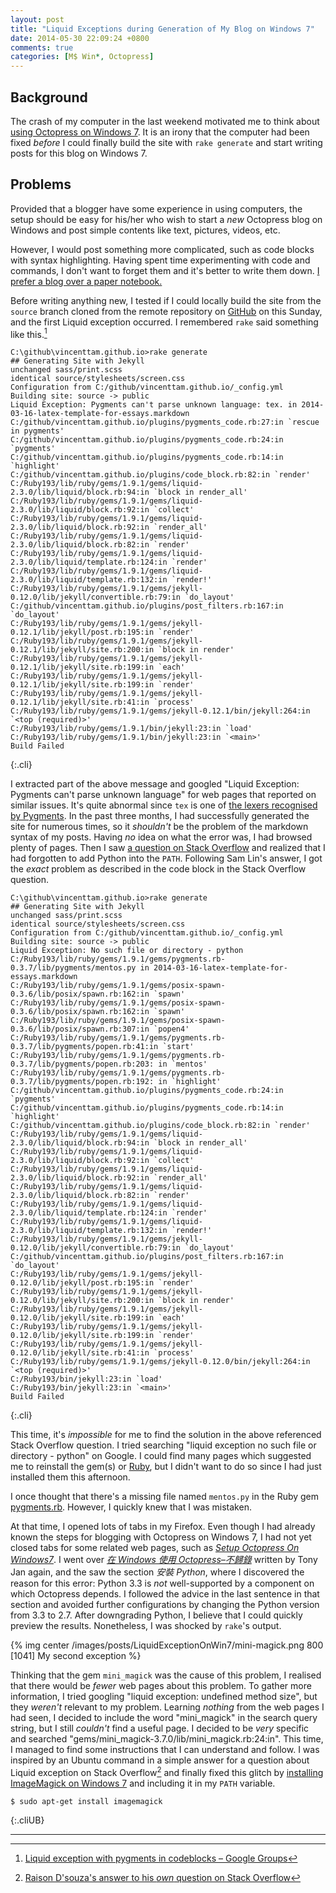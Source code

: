 ```yaml
---
layout: post
title: "Liquid Exceptions during Generation of My Blog on Windows 7"
date: 2014-05-30 22:09:24 +0800
comments: true
categories: [M$ Win*, Octopress]
---
```


Background
---

The crash of my computer in the last weekend motivated me to think
about [using Octopress on Windows 7][octopress_win7].  It is an irony
that the computer had been fixed *before* I could finally build the
site with `rake generate` and start writing posts for this blog on
Windows 7.

Problems
---

Provided that a blogger have some experience in using computers, the
setup should be easy for his/her who wish to start a *new* Octopress
blog on Windows and post simple contents like text, pictures, videos,
etc.

However, I would post something more complicated, such as code blocks
with syntax highlighting.  Having spent time experimenting with code
and commands, I don't want to forget them and it's better to write
them down.  [I prefer a blog over a paper notebook.][prefer_blog]

Before writing anything new, I tested if I could locally build the
site from the `source` branch cloned from the remote repository on
[GitHub][github] on this Sunday, and the first Liquid exception
occurred.  I remembered `rake` said something like this.[^1]

    C:\github\vincenttam.github.io>rake generate
    ## Generating Site with Jekyll
    unchanged sass/print.scss
    identical source/stylesheets/screen.css 
    Configuration from C:/github/vincenttam.github.io/_config.yml
    Building site: source -> public
    Liquid Exception: Pygments can't parse unknown language: tex. in 2014-03-16-latex-template-for-essays.markdown
    C:/github/vincenttam.github.io/plugins/pygments_code.rb:27:in `rescue in pygments'
    C:/github/vincenttam.github.io/plugins/pygments_code.rb:24:in `pygments'
    C:/github/vincenttam.github.io/plugins/pygments_code.rb:14:in `highlight'
    C:/github/vincenttam.github.io/plugins/code_block.rb:82:in `render'
    C:/Ruby193/lib/ruby/gems/1.9.1/gems/liquid-2.3.0/lib/liquid/block.rb:94:in `block in render_all'
    C:/Ruby193/lib/ruby/gems/1.9.1/gems/liquid-2.3.0/lib/liquid/block.rb:92:in `collect'
    C:/Ruby193/lib/ruby/gems/1.9.1/gems/liquid-2.3.0/lib/liquid/block.rb:92:in `render_all'
    C:/Ruby193/lib/ruby/gems/1.9.1/gems/liquid-2.3.0/lib/liquid/block.rb:82:in `render'
    C:/Ruby193/lib/ruby/gems/1.9.1/gems/liquid-2.3.0/lib/liquid/template.rb:124:in `render'
    C:/Ruby193/lib/ruby/gems/1.9.1/gems/liquid-2.3.0/lib/liquid/template.rb:132:in `render!'
    C:/Ruby193/lib/ruby/gems/1.9.1/gems/jekyll-0.12.0/lib/jekyll/convertible.rb:79:in `do_layout'
    C:/github/vincenttam.github.io/plugins/post_filters.rb:167:in `do_layout'
    C:/Ruby193/lib/ruby/gems/1.9.1/gems/jekyll-0.12.1/lib/jekyll/post.rb:195:in `render'
    C:/Ruby193/lib/ruby/gems/1.9.1/gems/jekyll-0.12.1/lib/jekyll/site.rb:200:in `block in render'
    C:/Ruby193/lib/ruby/gems/1.9.1/gems/jekyll-0.12.1/lib/jekyll/site.rb:199:in `each'
    C:/Ruby193/lib/ruby/gems/1.9.1/gems/jekyll-0.12.1/lib/jekyll/site.rb:199:in `render'
    C:/Ruby193/lib/ruby/gems/1.9.1/gems/jekyll-0.12.1/lib/jekyll/site.rb:41:in `process'
    C:/Ruby193/lib/ruby/gems/1.9.1/gems/jekyll-0.12.1/bin/jekyll:264:in `<top (required)>'
    C:/Ruby193/lib/ruby/gems/1.9.1/bin/jekyll:23:in `load'
    C:/Ruby193/lib/ruby/gems/1.9.1/bin/jekyll:23:in `<main>'
    Build Failed
{:.cli}

<!-- more -->

I extracted part of the above message and googled "Liquid Exception:
Pygments can't parse unknown language" for web pages that reported on
similar issues.  It's quite abnormal since `tex` is one of
[the lexers recognised by Pygments][lexer].  In the past three months,
I had successfully generated the site for numerous times, so it
*shouldn't* be the problem of the markdown syntax of my posts.  Having
*no* idea on what the error was, I had browsed plenty of pages. Then I
saw [a question on Stack Overflow][stackoverflow14200637] and realized
that I had forgotten to add Python into the `PATH`.  Following Sam
Lin's answer, I got the *exact* problem as described in the code block
in the Stack Overflow question.

    C:\github\vincenttam.github.io>rake generate
    ## Generating Site with Jekyll
    unchanged sass/print.scss
    identical source/stylesheets/screen.css 
    Configuration from C:/github/vincenttam.github.io/_config.yml
    Building site: source -> public
    Liquid Exception: No such file or directory - python
    C:/Ruby193/lib/ruby/gems/1.9.1/gems/pygments.rb-0.3.7/lib/pygments/mentos.py in 2014-03-16-latex-template-for-essays.markdown
    C:/Ruby193/lib/ruby/gems/1.9.1/gems/posix-spawn-0.3.6/lib/posix/spawn.rb:162:in `spawn'
    C:/Ruby193/lib/ruby/gems/1.9.1/gems/posix-spawn-0.3.6/lib/posix/spawn.rb:162:in `spawn'
    C:/Ruby193/lib/ruby/gems/1.9.1/gems/posix-spawn-0.3.6/lib/posix/spawn.rb:307:in `popen4'
    C:/Ruby193/lib/ruby/gems/1.9.1/gems/pygments.rb-0.3.7/lib/pygments/popen.rb:41:in `start'
    C:/Ruby193/lib/ruby/gems/1.9.1/gems/pygments.rb-0.3.7/lib/pygments/popen.rb:203: in `mentos'
    C:/Ruby193/lib/ruby/gems/1.9.1/gems/pygments.rb-0.3.7/lib/pygments/popen.rb:192: in `highlight'
    C:/github/vincenttam.github.io/plugins/pygments_code.rb:24:in `pygments'
    C:/github/vincenttam.github.io/plugins/pygments_code.rb:14:in `highlight'
    C:/github/vincenttam.github.io/plugins/code_block.rb:82:in `render'
    C:/Ruby193/lib/ruby/gems/1.9.1/gems/liquid-2.3.0/lib/liquid/block.rb:94:in `block in render_all'
    C:/Ruby193/lib/ruby/gems/1.9.1/gems/liquid-2.3.0/lib/liquid/block.rb:92:in `collect'
    C:/Ruby193/lib/ruby/gems/1.9.1/gems/liquid-2.3.0/lib/liquid/block.rb:92:in `render_all'
    C:/Ruby193/lib/ruby/gems/1.9.1/gems/liquid-2.3.0/lib/liquid/block.rb:82:in `render'
    C:/Ruby193/lib/ruby/gems/1.9.1/gems/liquid-2.3.0/lib/liquid/template.rb:124:in `render'
    C:/Ruby193/lib/ruby/gems/1.9.1/gems/liquid-2.3.0/lib/liquid/template.rb:132:in `render!'
    C:/Ruby193/lib/ruby/gems/1.9.1/gems/jekyll-0.12.0/lib/jekyll/convertible.rb:79:in `do_layout'
    C:/github/vincenttam.github.io/plugins/post_filters.rb:167:in `do_layout'
    C:/Ruby193/lib/ruby/gems/1.9.1/gems/jekyll-0.12.0/lib/jekyll/post.rb:195:in `render'
    C:/Ruby193/lib/ruby/gems/1.9.1/gems/jekyll-0.12.0/lib/jekyll/site.rb:200:in `block in render'
    C:/Ruby193/lib/ruby/gems/1.9.1/gems/jekyll-0.12.0/lib/jekyll/site.rb:199:in `each'
    C:/Ruby193/lib/ruby/gems/1.9.1/gems/jekyll-0.12.0/lib/jekyll/site.rb:199:in `render'
    C:/Ruby193/lib/ruby/gems/1.9.1/gems/jekyll-0.12.0/lib/jekyll/site.rb:41:in `process'
    C:/Ruby193/lib/ruby/gems/1.9.1/gems/jekyll-0.12.0/bin/jekyll:264:in `<top (required)>'
    C:/Ruby193/bin/jekyll:23:in `load'
    C:/Ruby193/bin/jekyll:23:in `<main>'
    Build Failed
{:.cli}

This time, it's *impossible* for me to find the solution in the above
referenced Stack Overflow question.  I tried searching "liquid
exception no such file or directory - python" on Google.  I could find
many pages which suggested me to reinstall the gem(s) or [Ruby][ruby],
but I didn't want to do so since I had just installed them this
afternoon.

I once thought that there's a missing file named `mentos.py` in the
Ruby gem [pygments.rb][pygments.rb].  However, I quickly knew that I
was mistaken.

At that time, I opened lots of tabs in my Firefox.  Even though I had
already known the steps for blogging with Octopress on Windows 7, I
had not yet closed tabs for some related web pages, such as
[*Setup Octopress On Windows7*][tut1].  I went over
[*在 Windows 使用 Octopress–不歸錄*][tut2] written by Tony Jan again, and
the saw the section *安裝 Python*, where I discovered the reason for
this error: Python 3.3 is *not* well-supported by a component on which
Octopress depends.  I followed the advice in the last sentence in that
section and avoided further configurations by changing the Python
version from 3.3 to 2.7.  After downgrading Python, I believe that I
could quickly preview the results.  Nonetheless, I was shocked by
`rake`'s output.

{% img center /images/posts/LiquidExceptionOnWin7/mini-magick.png 800 [1041] My second exception %}

Thinking that the gem `mini_magick` was the cause of this problem, I
realised that there would be *fewer* web pages about this problem.  To
gather more information, I tried googling "liquid exception: undefined
method size", but they *weren't* relevant to my problem.  Learning
*nothing* from the web pages I had seen, I decided to include the word
"mini_magick" in the search query string, but I still *couldn't* find
a useful page.  I decided to be *very* specific and searched
"gems/mini_magick-3.7.0/lib/mini_magick.rb:24:in".  This time, I
managed to find some instructions that I can understand and follow.  I
was inspired by an Ubuntu command in a simple answer for a question
about Liquid exception on Stack Overflow[^2] and finally fixed this
glitch by [installing ImageMagick on Windows 7][imagemagick_win7] and
including it in my `PATH` variable.

    $ sudo apt-get install imagemagick
{:.cliUB}

---
[^1]:
    [Liquid exception with pygments in codeblocks – Google Groups][f1]

[^2]:
    [Raison D'souza's answer to his *own* question on Stack Overflow][f2]

[f1]: https://groups.google.com/forum/#!msg/octopress/EmN5_5nXpRY/rhkzDWV5HoIJ
[f2]: http://stackoverflow.com/a/20485262
[octopress_win7]: /blog/2014/05/26/using-octopress-on-another-device/
[prefer_blog]: /blog/2014/05/30/advantages-of-blogs-over-paper-notebooks/
[github]: https://github.com
[lexer]: http://pygments.org/docs/lexers/#lexers-for-various-shells
[stackoverflow14200637]: http://stackoverflow.com/questions/14200637/octopress-cant-build-with-code-block
[ruby]: https://www.ruby-lang.org/
[pygments.rb]: https://rubygems.org/gems/pygments.rb
[tut1]: http://www.techelex.org/setup-octopress-on-windows7/
[tut2]: http://tonytonyjan.net/2012/03/01/install-octopress-on-windows/
[imagemagick_win7]: http://www.imagemagick.org/script/binary-releases.php#windows
